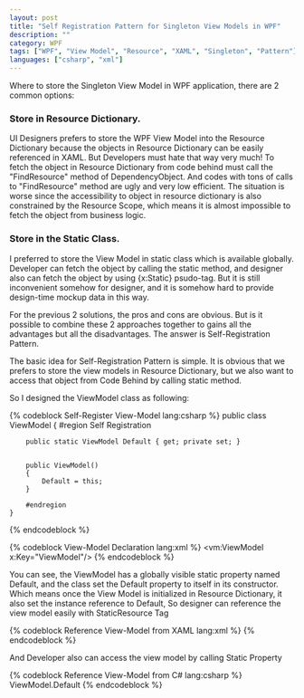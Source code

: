 ```yaml
---
layout: post
title: "Self Registration Pattern for Singleton View Models in WPF"
description: ""
category: WPF
tags: ["WPF", "View Model", "Resource", "XAML", "Singleton", "Pattern"]
languages: ["csharp", "xml"]
---
```


Where to store the Singleton View Model in WPF application, there are 2 common options:

### Store in Resource Dictionary.  
UI Designers prefers to store the WPF View Model into the Resource Dictionary because the objects in Resource Dictionary can be easily referenced in XAML. 
But Developers must hate that way very much! 
To fetch the object in Resource Dictionary from code behind must call the "FindResource" method of DependencyObject.  And codes with tons of calls to "FindResource" method are ugly and very low efficient. The situation is worse since the accessibility to object in resource dictionary  is also constrained by the Resource Scope, which means it is almost impossible to fetch the object from business logic. 

### Store in the Static Class.  
I preferred to store the View Model in static class which is available globally. Developer can fetch the object by calling the static method, and designer also can fetch the object by using {x:Static} psudo-tag.
But it is still inconvenient somehow for designer, and it is somehow hard to provide design-time mockup data in this way.

For the previous 2 solutions, the pros and cons are obvious. But is it possible to combine these 2 approaches together to gains all the advantages but all the disadvantages. 
The answer is Self-Registration Pattern.

The basic idea for Self-Registration Pattern is simple. It is obvious that we prefers to store the view models in Resource Dictionary, but we also want to access that object from Code Behind by calling static method.

So I designed the ViewModel class as following:

{% codeblock Self-Register View-Model lang:csharp %}
    public class ViewModel
    {
        #region Self Registration
 
        public static ViewModel Default { get; private set; }


        public ViewModel()
        {
            Default = this;
        }
 
        #endregion
    }
{% endcodeblock %}

{% codeblock View-Model Declaration  lang:xml %}
	<vm:ViewModel x:Key="ViewModel"/>
{% endcodeblock %}

You can see, the ViewModel has a globally visible static property named Default, and the class set the Default property to itself in its constructor.
Which means once the View Model is initialized in Resource Dictionary, it also set the instance reference to Default,
So designer can reference the view model easily with StaticResource Tag

{% codeblock Reference View-Model from XAML lang:xml %}
    <Control Property="{StaticResource ViewModel}"/>
{% endcodeblock %}

And Developer also can access the view model by calling Static Property

{% codeblock Reference View-Model from C# lang:csharp %}
     ViewModel.Default
{% endcodeblock %}
